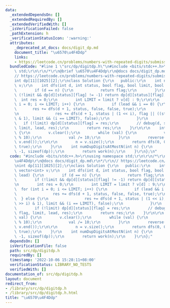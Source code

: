 ```yaml
---
data:
  _extendedDependsOn: []
  _extendedRequiredBy: []
  _extendedVerifiedWith: []
  _isVerificationFailed: false
  _pathExtension: h
  _verificationStatusIcon: ':warning:'
  attributes:
    _deprecated_at_docs: docs/digit_dp.md
    document_title: "\u6570\u4F4Ddp"
    links:
    - https://leetcode.cn/problems/numbers-with-repeated-digits/submissions/
  bundledCode: "#line 1 \"src/dp/digitdp.h\"\n#include <bits/stdc++.h>\r\nusing namespace\
    \ std;\r\n\r\n/*\r\n@brief \u6570\u4F4Ddp\r\n@docs docs/digit_dp.md\r\n*/\r\n\
    // https://leetcode.cn/problems/numbers-with-repeated-digits/submissions/\r\n\
    int dp[11][1025][2];\r\nclass Solution {\r\n   public:\r\n    int n;\r\n    vector<int>\
    \ v;\r\n    int dfs(int d, int status, bool flag, bool limit, bool lead) {\r\n\
    \        if (d == n) {\r\n            return flag;\r\n        }\r\n        if\
    \ (!limit && dp[d][status][flag] != -1) return dp[d][status][flag];\r\n      \
    \  int res = 0;\r\n        int LIMIT = limit ? v[d] : 9;\r\n\r\n        for (int\
    \ i = 0; i <= LIMIT; i++) {\r\n            if (lead && i == 0) {\r\n         \
    \       res += dfs(d + 1, status, false, false, true);\r\n            } else {\r\
    \n                res += dfs(d + 1, status | (1 << i), flag || ((status >> i)\
    \ & 1), limit && (i == LIMIT), false);\r\n            }\r\n        }\r\n     \
    \   if (!limit) dp[d][status][flag] = res;\r\n        // debug(d, status, flag,\
    \ limit, lead, res);\r\n        return res;\r\n    }\r\n\r\n    int work(int val)\
    \ {\r\n        v.clear();\r\n        while (val) {\r\n            v.push_back(val\
    \ % 10);\r\n            val /= 10;\r\n        }\r\n        reverse(v.begin(),\
    \ v.end());\r\n\r\n        n = v.size();\r\n        return dfs(0, 0, false, true,\
    \ true);\r\n    }\r\n    int numDupDigitsAtMostN(int n) {\r\n        memset(dp,\
    \ -1, sizeof(dp));\r\n        return work(n);\r\n    }\r\n};\n"
  code: "#include <bits/stdc++.h>\r\nusing namespace std;\r\n\r\n/*\r\n@brief \u6570\
    \u4F4Ddp\r\n@docs docs/digit_dp.md\r\n*/\r\n// https://leetcode.cn/problems/numbers-with-repeated-digits/submissions/\r\
    \nint dp[11][1025][2];\r\nclass Solution {\r\n   public:\r\n    int n;\r\n   \
    \ vector<int> v;\r\n    int dfs(int d, int status, bool flag, bool limit, bool\
    \ lead) {\r\n        if (d == n) {\r\n            return flag;\r\n        }\r\n\
    \        if (!limit && dp[d][status][flag] != -1) return dp[d][status][flag];\r\
    \n        int res = 0;\r\n        int LIMIT = limit ? v[d] : 9;\r\n\r\n      \
    \  for (int i = 0; i <= LIMIT; i++) {\r\n            if (lead && i == 0) {\r\n\
    \                res += dfs(d + 1, status, false, false, true);\r\n          \
    \  } else {\r\n                res += dfs(d + 1, status | (1 << i), flag || ((status\
    \ >> i) & 1), limit && (i == LIMIT), false);\r\n            }\r\n        }\r\n\
    \        if (!limit) dp[d][status][flag] = res;\r\n        // debug(d, status,\
    \ flag, limit, lead, res);\r\n        return res;\r\n    }\r\n\r\n    int work(int\
    \ val) {\r\n        v.clear();\r\n        while (val) {\r\n            v.push_back(val\
    \ % 10);\r\n            val /= 10;\r\n        }\r\n        reverse(v.begin(),\
    \ v.end());\r\n\r\n        n = v.size();\r\n        return dfs(0, 0, false, true,\
    \ true);\r\n    }\r\n    int numDupDigitsAtMostN(int n) {\r\n        memset(dp,\
    \ -1, sizeof(dp));\r\n        return work(n);\r\n    }\r\n};"
  dependsOn: []
  isVerificationFile: false
  path: src/dp/digitdp.h
  requiredBy: []
  timestamp: '2022-10-06 15:28:11+08:00'
  verificationStatus: LIBRARY_NO_TESTS
  verifiedWith: []
documentation_of: src/dp/digitdp.h
layout: document
redirect_from:
- /library/src/dp/digitdp.h
- /library/src/dp/digitdp.h.html
title: "\u6570\u4F4Ddp"
---
```

